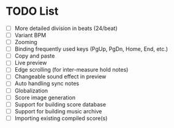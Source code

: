 ﻿# TODO List

- [ ] More detailed division in beats (24/beat)
- [ ] Variant BPM
- [ ] Zooming
- [ ] Binding frequently used keys (PgUp, PgDn, Home, End, etc.)
- [ ] Copy and paste
- [ ] Live preview
- [ ] Edge scrolling (for inter-measure hold notes)
- [ ] Changeable sound effect in preview
- [ ] Auto handling sync notes
- [ ] Globalization
- [ ] Score image generation
- [ ] Support for building score database
- [ ] Support for building music archive
- [ ] Importing existing compiled score(s)
